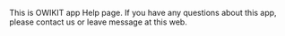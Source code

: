 This is OWIKIT app Help page. If you have any questions about this app, please contact us or leave message at this web.
